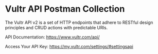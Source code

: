# Vultr API Postman Collection

The Vultr API v2 is a set of HTTP endpoints that adhere to RESTful design principles and CRUD actions with predictable URIs.

API Documentation: https://www.vultr.com/api/

Access Your API Key: https://my.vultr.com/settings/#settingsapi
